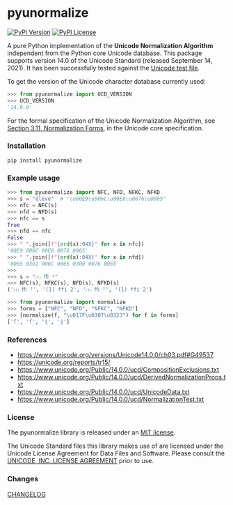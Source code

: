 # pyunormalize
[![PyPI Version](https://img.shields.io/pypi/v/pyunormalize.svg)](https://pypi.python.org/pypi/pyunormalize) [![PyPI License](https://img.shields.io/pypi/l/pyunormalize.svg)](https://pypi.python.org/pypi/pyunormalize)

A pure Python implementation of the **Unicode Normalization Algorithm** independent from the Python core Unicode database. This package supports version 14.0 of the Unicode Standard (released September 14, 2021). It has been successfully tested against the [Unicode test file](https://www.unicode.org/Public/14.0.0/ucd/NormalizationTest.txt).

To get the version of the Unicode character database currently used:

```python
>>> from pyunormalize import UCD_VERSION
>>> UCD_VERSION
'14.0.0'
```

For the formal specification of the Unicode Normalization Algorithm, see [Section 3.11, Normalization Forms](https://www.unicode.org/versions/Unicode14.0.0/ch03.pdf#G49537), in the Unicode core specification.

### Installation
```shell
pip install pyunormalize
```

### Example usage
```python
>>> from pyunormalize import NFC, NFD, NFKC, NFKD
>>> s = "élève"  # "\u00E9\u006C\u00E8\u0076\u0065"
>>> nfc = NFC(s)
>>> nfd = NFD(s)
>>> nfc == s
True
>>> nfd == nfc
False
>>> " ".join([f"{ord(x):04X}" for x in nfc])
'00E9 006C 00E8 0076 0065'
>>> " ".join([f"{ord(x):04X}" for x in nfd])
'0065 0301 006C 0065 0300 0076 0065'
>>> 
>>> s = "⑴ ﬃ ²"
>>> NFC(s), NFKC(s), NFD(s), NFKD(s)
('⑴ ﬃ ²', '(1) ffi 2', '⑴ ﬃ ²', '(1) ffi 2')

>>> from pyunormalize import normalize
>>> forms = ["NFC", "NFD", "NFKC", "NFKD"]
>>> [normalize(f, "\u017F\u0307\u0323") for f in forms]
['ẛ̣', 'ẛ̣', 'ṩ', 'ṩ']
```

### References
* https://www.unicode.org/versions/Unicode14.0.0/ch03.pdf#G49537
* https://unicode.org/reports/tr15/
* https://www.unicode.org/Public/14.0.0/ucd/CompositionExclusions.txt
* https://www.unicode.org/Public/14.0.0/ucd/DerivedNormalizationProps.txt
* https://www.unicode.org/Public/14.0.0/ucd/UnicodeData.txt
* https://www.unicode.org/Public/14.0.0/ucd/NormalizationTest.txt

### License
The pyunormalize library is released under an [MIT license](https://github.com/mlodewijck/pyunormalize/blob/master/LICENSE).

The Unicode Standard files this library makes use of are licensed under the Unicode License Agreement for Data Files and Software. Please consult the [UNICODE, INC. LICENSE AGREEMENT](https://www.unicode.org/license.html) prior to use.

### Changes
[CHANGELOG](https://github.com/mlodewijck/pyunormalize/blob/master/CHANGELOG.md)

